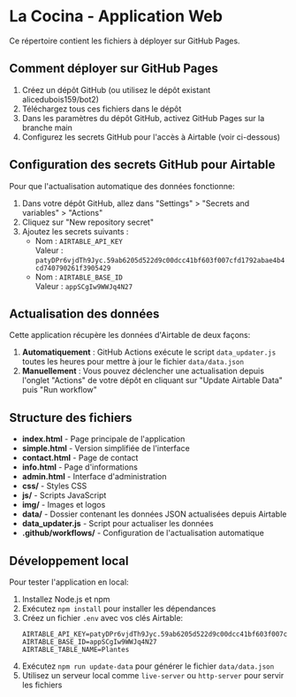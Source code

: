 # La Cocina - Application Web

Ce répertoire contient les fichiers à déployer sur GitHub Pages.

## Comment déployer sur GitHub Pages

1. Créez un dépôt GitHub (ou utilisez le dépôt existant alicedubois159/bot2)
2. Téléchargez tous ces fichiers dans le dépôt
3. Dans les paramètres du dépôt GitHub, activez GitHub Pages sur la branche main
4. Configurez les secrets GitHub pour l'accès à Airtable (voir ci-dessous)

## Configuration des secrets GitHub pour Airtable

Pour que l'actualisation automatique des données fonctionne:

1. Dans votre dépôt GitHub, allez dans "Settings" > "Secrets and variables" > "Actions"
2. Cliquez sur "New repository secret"
3. Ajoutez les secrets suivants :
   - Nom : `AIRTABLE_API_KEY`  
     Valeur : `patyDPr6vjdTh9Jyc.59ab6205d522d9c00dcc41bf603f007cfd1792abae4b4cd740790261f3905429`
   - Nom : `AIRTABLE_BASE_ID`  
     Valeur : `appSCgIw9WWJq4N27`

## Actualisation des données

Cette application récupère les données d'Airtable de deux façons:

1. **Automatiquement** : GitHub Actions exécute le script `data_updater.js` toutes les heures pour mettre à jour le fichier `data/data.json`
2. **Manuellement** : Vous pouvez déclencher une actualisation depuis l'onglet "Actions" de votre dépôt en cliquant sur "Update Airtable Data" puis "Run workflow"

## Structure des fichiers

- **index.html** - Page principale de l'application
- **simple.html** - Version simplifiée de l'interface
- **contact.html** - Page de contact
- **info.html** - Page d'informations
- **admin.html** - Interface d'administration
- **css/** - Styles CSS
- **js/** - Scripts JavaScript
- **img/** - Images et logos
- **data/** - Dossier contenant les données JSON actualisées depuis Airtable
- **data_updater.js** - Script pour actualiser les données
- **.github/workflows/** - Configuration de l'actualisation automatique

## Développement local

Pour tester l'application en local:

1. Installez Node.js et npm
2. Exécutez `npm install` pour installer les dépendances
3. Créez un fichier `.env` avec vos clés Airtable:
   ```
   AIRTABLE_API_KEY=patyDPr6vjdTh9Jyc.59ab6205d522d9c00dcc41bf603f007cfd1792abae4b4cd740790261f3905429
   AIRTABLE_BASE_ID=appSCgIw9WWJq4N27
   AIRTABLE_TABLE_NAME=Plantes
   ```
4. Exécutez `npm run update-data` pour générer le fichier `data/data.json`
5. Utilisez un serveur local comme `live-server` ou `http-server` pour servir les fichiers 